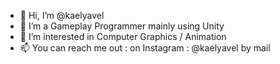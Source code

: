 - 👋 Hi, I’m @kaelyavel
- 🌱 I’m a Gameplay Programmer mainly using Unity
- 👀 I’m interested in Computer Graphics / Animation
- 📫 You can reach me out : 
     on Instagram : @kaelyavel 
     by mail
<!---
kaelyavel/kaelyavel is a ✨ special ✨ repository because its `README.md` (this file) appears on your GitHub profile.
You can click the Preview link to take a look at your changes.
--->
